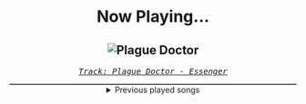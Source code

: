 <div align="center"> 
<h1>Now Playing...</h1>

![Plague Doctor](https://i.scdn.co/image/ab67616d00001e021629bf0d024f757aa888c2bb)
--
_<samp><a href="https://open.spotify.com/track/39uV4w1rAbweeZpUl07GID">Track: Plague Doctor - Essenger</a></samp>_

<div style="border: 1px #4B5054 solid"></div>
<details>
  <summary>
    Previous played songs
  </summary>
  <table>
    <thead>
      <tr>
        <th>
          Artist
        </th>
        <th>
          Song
        </th>
        <th>
          Link
        </th>
      </tr>
    </thead>
    <tbody>
      <tr><td>Essenger</td><td>Plague Doctor</td><td><a href="https://open.spotify.com/track/39uV4w1rAbweeZpUl07GID">https://open.spotify.com/track/39uV4w1rAbweeZpUl07GID</a></td></tr><tr><td>Essenger</td><td>Divine Virus</td><td><a href="https://open.spotify.com/track/5iTda1icTNQH81m8nASF8t">https://open.spotify.com/track/5iTda1icTNQH81m8nASF8t</a></td></tr><tr><td>Voicians</td><td>Venomous</td><td><a href="https://open.spotify.com/track/3SCWINvJaMVkYUYItkPFRw">https://open.spotify.com/track/3SCWINvJaMVkYUYItkPFRw</a></td></tr><tr><td>Gancher & Ruin</td><td>Shockwave</td><td><a href="https://open.spotify.com/track/6VNrC1BPveuGteoXtu6f16">https://open.spotify.com/track/6VNrC1BPveuGteoXtu6f16</a></td></tr><tr><td>The Anix</td><td>Just Like You</td><td><a href="https://open.spotify.com/track/0YciVubcRX1JNgF0BDhiyv">https://open.spotify.com/track/0YciVubcRX1JNgF0BDhiyv</a></td></tr><tr><td>Toronto Is Broken</td><td>The Freefall - Mechanical Vein Remix</td><td><a href="https://open.spotify.com/track/6R3pWbIUDQcB8oZTQjSJ3O">https://open.spotify.com/track/6R3pWbIUDQcB8oZTQjSJ3O</a></td></tr><tr><td>The Plague</td><td>Fallen - Becko Remix</td><td><a href="https://open.spotify.com/track/1BOkFK55qKiBHBd7D4GAQe">https://open.spotify.com/track/1BOkFK55qKiBHBd7D4GAQe</a></td></tr><tr><td>Dark Divine</td><td>Circles</td><td><a href="https://open.spotify.com/track/6ZeBN13PQ0eUi7O6Ym2kJE">https://open.spotify.com/track/6ZeBN13PQ0eUi7O6Ym2kJE</a></td></tr><tr><td>Dark Divine</td><td>Dead</td><td><a href="https://open.spotify.com/track/2V6oFEsfBo4etNLtqSvQYJ">https://open.spotify.com/track/2V6oFEsfBo4etNLtqSvQYJ</a></td></tr><tr><td>Dark Divine</td><td>Run Away</td><td><a href="https://open.spotify.com/track/68E7GZp3O8kUUykesNNzD6">https://open.spotify.com/track/68E7GZp3O8kUUykesNNzD6</a></td></tr><tr><td>Dark Divine</td><td>Halloweentown</td><td><a href="https://open.spotify.com/track/1Z6AlzxE9BwFWttR6uQB5a">https://open.spotify.com/track/1Z6AlzxE9BwFWttR6uQB5a</a></td></tr><tr><td>The Word Alive</td><td>Nocturnal Future</td><td><a href="https://open.spotify.com/track/1Y5jDuVd6djgjTn5UetTxm">https://open.spotify.com/track/1Y5jDuVd6djgjTn5UetTxm</a></td></tr><tr><td>Unleash The Archers</td><td>Awakening - Instrumental</td><td><a href="https://open.spotify.com/track/69aJq42xNmpSNuKY0ZOpf5">https://open.spotify.com/track/69aJq42xNmpSNuKY0ZOpf5</a></td></tr><tr><td>U.D.O.</td><td>What a Hell of a Night</td><td><a href="https://open.spotify.com/track/0tGnV16VUYhBYIqdKlaYs1">https://open.spotify.com/track/0tGnV16VUYhBYIqdKlaYs1</a></td></tr><tr><td>Autograph</td><td>Feels so Good</td><td><a href="https://open.spotify.com/track/0uH6e8egulYJv3Jgq6ryN9">https://open.spotify.com/track/0uH6e8egulYJv3Jgq6ryN9</a></td></tr><tr><td>Our Last Night</td><td>Unholy</td><td><a href="https://open.spotify.com/track/1QposYqMrnrYKWRUqQT1WW">https://open.spotify.com/track/1QposYqMrnrYKWRUqQT1WW</a></td></tr><tr><td>Harakiri for the Sky</td><td>Homecoming: Denied!</td><td><a href="https://open.spotify.com/track/2H4wZVd1E2sk3QJzpICiIM">https://open.spotify.com/track/2H4wZVd1E2sk3QJzpICiIM</a></td></tr><tr><td>Korpiklaani</td><td>Crystallomancy</td><td><a href="https://open.spotify.com/track/2zuNM2IlY5ScXmgB5yCKX5">https://open.spotify.com/track/2zuNM2IlY5ScXmgB5yCKX5</a></td></tr><tr><td>Kim Dracula</td><td>Drown</td><td><a href="https://open.spotify.com/track/2jPqRiw1kJvxDKIibCPhHu">https://open.spotify.com/track/2jPqRiw1kJvxDKIibCPhHu</a></td></tr><tr><td>Caleb Hyles</td><td>Idolize</td><td><a href="https://open.spotify.com/track/4DTbYTwtvn6ibnpeXV8tIR">https://open.spotify.com/track/4DTbYTwtvn6ibnpeXV8tIR</a></td></tr>
    </tbody>
  </table>
</details>

</div>
